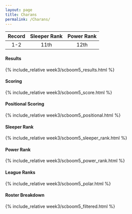 ```yaml
---
layout: page
title: Charans
permalink: /Charans/
---
```


Record | Sleeper Rank | Power Rank               
:--: | :--: | :--:
1-2 | 11th | 12th   

#### Results
{% include_relative week3/scboom5_results.html %}

#### Scoring
{% include_relative week3/scboom5_score.html %}

#### Positional Scoring
{% include_relative week3/scboom5_positional.html %}

#### Sleeper Rank
{% include_relative week3/scboom5_sleeper_rank.html %}

#### Power Rank
{% include_relative week3/scboom5_power_rank.html %}

#### League Ranks
{% include_relative week3/scboom5_polar.html %}

#### Roster Breakdown
{% include_relative week3/scboom5_filtered.html %}

